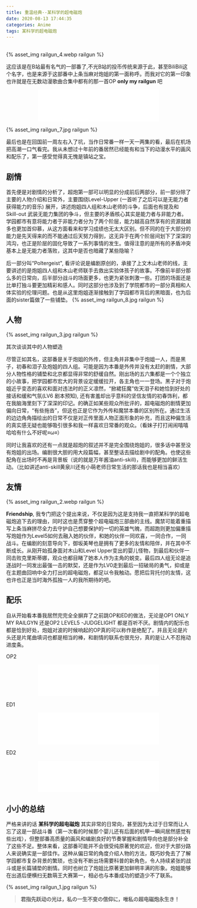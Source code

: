 ```yaml
---
title: 重温经典--某科学的超电磁炮
date: 2020-08-13 17:44:35
categories: Anime
tags: 某科学的超电磁炮
---
```


</br>
{% asset_img railgun_4.webp railgun %}
</br>
<!--more -->

[](![railgun](railgun-1/railgun_4.webp))
这应该是在B站最有名气的一部番了,不光B站的投币传统来源于此，甚至BiliBili这个名字，也是来源于这部番中上条当麻对炮姐的第一面称呼。而我对它的第一印象也许就是在无数动漫歌曲合集中都有的那一首OP **only my railgun** 吧

<iframe style="display:block; margin: auto" frameborder="no" border="0" marginwidth="0" marginheight="0" width=330 height=86 src="//music.163.com/outchain/player?type=2&id=1379107099&auto=0&height=66"></iframe>

[](![railgun](railgun-1/railgun_7.jpg))
{% asset_img railgun_7.jpg railgun %}

最后也是在回国前一周左右入了坑，当作日常番一样一天一两集的看，最后在机场把高潮一口气看完。我从未想过十年前的番居然已经能有和当下的动漫水平的画风和配乐了，第一感受觉得真无愧是镇站之宝。

## 剧情

首先便是对剧情的分析了，超炮第一部可以明显的分成前后两部分，前一部分除了主要的人物介绍和日常外，主要围绕Level-Upper (一首听了之后可以是无能力者获得能力的音乐) 展开，讲述炮姐四人组和木山老师的斗争，后面也有提及和Skill-out 武装无能力集团的争斗，但主要的矛盾核心其实是能力者与非能力者。学园都市有意将能力者于非能力者分为了两个阶层，能力越高自然享有的资源就越多也更加首仰慕，从这方面看来和学习成绩也无太大区别。但不同的在于大部分的能力是先天得来的而不能通过后天努力得到，这无异于在两个阶层间划下了深深的鸿沟，也正是阶层的固化导致了一系列事情的发生。值得注意的是所有的矛盾冲突基本上是无能力者落败，这其中是否也暗藏了某些隐喻？

后一部分叫“Poltergeist", 看评论说是编剧原创的，承接了上文木山老师的线，主要讲述的是炮姐四人组和木山老师联手去救出实验体孩子的故事。不像前半部分那么多的日常向，后半部分战斗的场面更多，也更为紧张刺激一些。打团的场面还是比单打独斗要更加精彩和感人。同时这部分也涉及到了学院都市的一部分真相和人体实验的伦理问题。也是从这里炮姐逐渐接触到了学园都市背后的黑暗面，也为后面的sister篇做了一些铺垫。
[](![railgun](railgun-1/railgun_8.jpg))
{% asset_img railgun_8.jpg railgun %}
</br>

## 人物

[](![railgun](railgun-1/railgun_3.jpg))
{% asset_img railgun_3.jpg railgun %}
</br>

其次谈谈其中的人物塑造

尽管正如其名，这部番是关于炮姐的外传，但主角并非集中于炮姐一人，而是黑子，初春和泪子及炮姐的四人组。可能是因为本番是外传并没有太赶的剧情，大部分人物性格的铺垫和北京都显得非常的舒缓自然。刚出场的五六集都是一个个独立的小故事，把学园都市宏大的背景设定缓缓拉开，各主角也一一登场。黑子对于炮姐近乎变态的喜欢和面对违法时的正义凛然，“掀裙狂魔”佐天泪子和她恰到好处的接话和缓和气氛(LV6 剧本预知), 还有害羞却出乎意料的坚信友情的初春饰利，都在我脑海里刻下了深深的印记。的确正如某些观众所批评的，超电磁炮的剧情更加偏向日常，“有些拖沓”，但这也正是它作为外传和魔禁本番的区别所在。通过生活的边边角角描绘出的日常不仅是对正传里面人物正面形象的补充，而且这种偏生活的真实感无疑也能够吸引很多和我一样喜欢日常番的观众。（看妹子打打闹闹嘻嘻哈哈有什么不好呢≡ω≡）

同时让我喜欢的还有一点就是超炮的叙述并不是完全围绕炮姐的，很多话中甚至没有炮姐的出场。编剧很大胆的用大段篇幅，甚至整话去描绘剧中的配角。也使这些配角在出场时不再是背景板（说的就是万年酱油anti-skill)，而能够更加的鲜活生动。（比如讲述anti-skill黄泉川还有小萌老师日常生活的那话我也是相当喜欢）

## 友情

[](![railgun](railgun-1/railgun_2.webp))
{% asset_img railgun_2.webp railgun %}
</br>

**Friendship**, 我专门把这个提出来说，不仅是因为这是支持我一直把某科学的超电磁炮追下去的理由，同时这也是贯穿整个超电磁炮三部曲的主线。魔禁可能着重描写上条当麻拼尽全力去守护自己想要保护的一切的英雄气魄，而超跑则更加偏重描写炮姐作为Level5如何去融入她的伙伴，和她的伙伴一同欢喜，一同合作，一同战斗。在编剧的刻意导向下，御坂美琴也是拥有了更多的友情和陪伴，并在其中不断成长。从刚开始孤身面对木山和Level Upper变出的婴儿怪物，到最后和伙伴一同击败克里斯蒂娜，观众也都目睹了她本人作为主角的蜕变。最后四人组无论是追逐战时一同发出最强一击的默契，还是作为LV0走到最后一招破局的勇气，抑或是在主题曲回响中全力打出的超电磁炮，都足以令我触动。愿把后背托付的友情，这也许也正是当时海外孤独一人的我所期待的吧。

## 配乐

自从开始看本番我居然完完全全摒弃了之前跳OP和ED的做法，无论是OP1 ONLY MY RAILGYN 还是OP2 LEVEL5 -JUDGELIGHT  都是百听不厌。剧情内的配乐也都是恰到好处，炮姐对波的时候响起的OP真的可以称作是绝配了。并且无论是片头还是片尾曲填词也都是相当的棒，和剧情的联系也很充分，真的是让人不忍拖动进度条。

OP2

<iframe style="display:block; margin: auto" frameborder="no" border="0" marginwidth="0" marginheight="0" width=330 height=86 src="//music.163.com/outchain/player?type=2&id=4919477&auto=0&height=66"></iframe>

ED1

<iframe style="display:block; margin: auto" frameborder="no" border="0" marginwidth="0" marginheight="0" width=330 height=86 src="//music.163.com/outchain/player?type=2&id=1308782110&auto=0&height=66"></iframe>

ED2
<iframe style="display:block; margin: auto" frameborder="no" border="0" marginwidth="0" marginheight="0" width=330 height=86 src="//music.163.com/outchain/player?type=2&id=1308778122&auto=0&height=66"></iframe>

## 小小的总结

严格来讲的话 **某科学的超电磁炮** 其实非常的日常向，甚至因为太过于日常而让人忘了这是一部战斗番（第一次看的时候那个婴儿还有后面的机甲一瞬间居然感觉有些出戏），但整部番高质量的画风和编剧良好的节奏掌握和剧情导向也是部分补全了这些不足。整体来看，这部番可能并不会很受纯原著党的欢迎，但对于大部分路人来说确实是一部佳作。这种从偏日常的角度介绍人物的方法，既巧妙免去了了解学园都市复杂背景的繁琐，也没有不断出场需要科普的新角色，令人持续紧张的战斗或是长篇铺垫的剧情。同时也树立了炮姐比原著更加鲜明丰满的形象。炮姐能够在出道后便横扫无数萌王大赛第一，相必也与本番成功的塑造少不了联系。

[](![railgun](railgun-1/railgun_1.jpg))
{% asset_img railgun_1.jpg railgun %}
</br>

> **君指先跃动の光は，私の一生不变の信仰に，唯私の超电磁炮永生き！**
